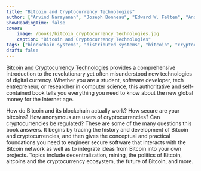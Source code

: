 ```yaml
---
title: "Bitcoin and Cryptocurrency Technologies"
author: ["Arvind Narayanan", "Joseph Bonneau", "Edward W. Felten", "Andrew Miller", "Steven Goldfeder", "Jeremy Clark"]
ShowReadingTime: false
cover:
    image: /books/bitcoin_cryptocurrency_technologies.jpg
    caption: "Bitcoin and Cryptocurrency Technologies"
tags: ["blockchain systems", "distributed systems", "bitcoin", "cryptocurrency", "computing"]
draft: false
---
```


[Bitcoin and Cryptocurrency Technologies](https://bitcoinbook.cs.princeton.edu/)
provides a comprehensive introduction to the revolutionary yet often misunderstood
new technologies of digital currency. Whether you are a student, software developer,
tech entrepreneur, or researcher in computer science, this authoritative and
self-contained book tells you everything you need to know about the new global
money for the Internet age.

How do Bitcoin and its blockchain actually work? How secure are your bitcoins?
How anonymous are users of cryptocurrencies? Can cryptocurrencies be regulated?
These are some of the many questions this book answers. It begins by tracing the
history and development of Bitcoin and cryptocurrencies, and then gives the
conceptual and practical foundations you need to engineer secure software that
interacts with the Bitcoin network as well as to integrate ideas from Bitcoin
into your own projects. Topics include decentralization, mining, the politics of
Bitcoin, altcoins and the cryptocurrency ecosystem, the future of Bitcoin, and more.

